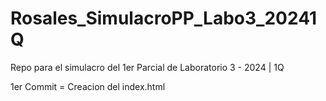 # Rosales_SimulacroPP_Labo3_20241Q
Repo para el simulacro del 1er Parcial de Laboratorio 3 - 2024 | 1Q

1er Commit = Creacion del index.html


